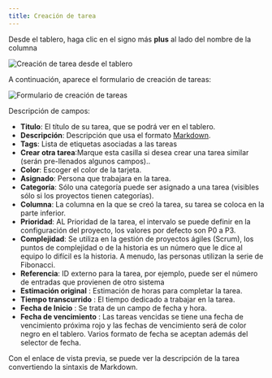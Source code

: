 ```yaml
---
title: Creación de tarea
---
```


Desde el tablero, haga clic en el signo más **plus** al lado del nombre de la columna 

![Creación de tarea desde el tablero](/images/v1/es/task-creation-board.png)

A continuación, aparece el formulario de creación de tareas:

![Formulario de creación de tareas](/images/v1/es/task-creation-form.png)

Descripción de campos:

- **Titulo**: El título de su tarea, que se podrá ver en el tablero.
- **Descripción**: Descripción que usa el formato [Markdown](syntax-guide.markdown).
- **Tags**: Lista de etiquetas asociadas a las tareas
- **Crear otra tarea**:Marque esta casilla si desea crear una tarea similar (serán pre-llenados algunos campos)..
- **Color**: Escoger el color de la tarjeta.
- **Asignado**: Persona que trabajara en la tarea.
- **Categoría**: Sólo una categoría puede ser asignado a una tarea (visibles sólo si los proyectos tienen categorías).
- **Columna**: La columna en la que se creó la tarea, su tarea se coloca en la parte inferior.
- **Prioridad**: AL Prioridad de la tarea, el intervalo se puede definir en la configuración del proyecto, los valores por defecto son P0 a P3.
- **Complejidad**: Se utiliza en la gestión de proyectos ágiles (Scrum), los puntos de complejidad o de la historia es un número que le dice al equipo lo difícil es la historia. A menudo, las personas utilizan la serie de Fibonacci.
- **Referencia**: ID externo para la tarea, por ejemplo, puede ser el número de entradas que provienen de otro sistema
- **Estimación original** : Estimación de horas para completar la tarea.
- **Tiempo transcurrido** : El tiempo dedicado a trabajar en la tarea.
- **Fecha de Inicio** : Se trata de un campo de fecha y hora.
- **Fecha de vencimiento** : Las tareas vencidas se tiene una fecha de vencimiento próxima rojo y las fechas de vencimiento será de color negro en el tablero. Varios formato de fecha se aceptan además del selector de fecha.


Con el enlace de vista previa, se puede ver la descripción de la tarea convertiendo la sintaxis de Markdown.
